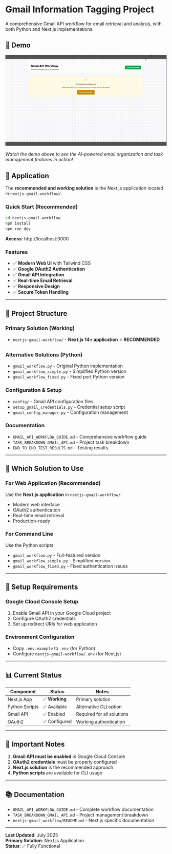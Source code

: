 # Gmail Information Tagging Project

A comprehensive Gmail API workflow for email retrieval and analysis, with both Python and Next.js implementations.

## 🎥 **Demo**

![Gmail Information Management Demo](demo.gif)

*Watch the demo above to see the AI-powered email organization and task management features in action!*

## 🚀 **Application**

The **recommended and working solution** is the Next.js application located in `nextjs-gmail-workflow/`.

### Quick Start (Recommended)
```bash
cd nextjs-gmail-workflow
npm install
npm run dev
```
**Access**: http://localhost:3000

### Features
- ✅ **Modern Web UI** with Tailwind CSS
- ✅ **Google OAuth2 Authentication**
- ✅ **Gmail API Integration**
- ✅ **Real-time Email Retrieval**
- ✅ **Responsive Design**
- ✅ **Secure Token Handling**

---

## 📁 **Project Structure**

### **Primary Solution (Working)**
- `nextjs-gmail-workflow/` - **Next.js 14+ application** ⭐ **RECOMMENDED**

### **Alternative Solutions (Python)**
- `gmail_workflow.py` - Original Python implementation
- `gmail_workflow_simple.py` - Simplified Python version
- `gmail_workflow_fixed.py` - Fixed port Python version

### **Configuration & Setup**
- `config/` - Gmail API configuration files
- `setup_gmail_credentials.py` - Credential setup script
- `gmail_config_manager.py` - Configuration management

### **Documentation**
- `GMAIL_API_WORKFLOW_GUIDE.md` - Comprehensive workflow guide
- `TASK_BREAKDOWN_GMAIL_API.md` - Project task breakdown
- `END_TO_END_TEST_RESULTS.md` - Testing results

---

## 🎯 **Which Solution to Use**

### **For Web Application (Recommended)**
Use the **Next.js application** in `nextjs-gmail-workflow/`:
- Modern web interface
- OAuth2 authentication
- Real-time email retrieval
- Production-ready

### **For Command Line**
Use the Python scripts:
- `gmail_workflow.py` - Full-featured version
- `gmail_workflow_simple.py` - Simplified version
- `gmail_workflow_fixed.py` - Fixed authentication issues

---

## 🔧 **Setup Requirements**

### **Google Cloud Console Setup**
1. Enable Gmail API in your Google Cloud project
2. Configure OAuth2 credentials
3. Set up redirect URIs for web application

### **Environment Configuration**
- Copy `.env.example` to `.env` (for Python)
- Configure `nextjs-gmail-workflow/.env` (for Next.js)

---

## 📊 **Current Status**

| Component | Status | Notes |
|-----------|--------|-------|
| Next.js App | ✅ **Working** | Primary solution |
| Python Scripts | ✅ Available | Alternative CLI option |
| Gmail API | ✅ Enabled | Required for all solutions |
| OAuth2 | ✅ Configured | Working authentication |

---

## 🚨 **Important Notes**

1. **Gmail API must be enabled** in Google Cloud Console
2. **OAuth2 credentials** must be properly configured
3. **Next.js solution** is the recommended approach
4. **Python scripts** are available for CLI usage

---

## 📚 **Documentation**

- `GMAIL_API_WORKFLOW_GUIDE.md` - Complete workflow documentation
- `TASK_BREAKDOWN_GMAIL_API.md` - Project management breakdown
- `nextjs-gmail-workflow/README.md` - Next.js specific documentation

---

**Last Updated**: July 2025  
**Primary Solution**: Next.js Application  
**Status**: ✅ Fully Functional 
